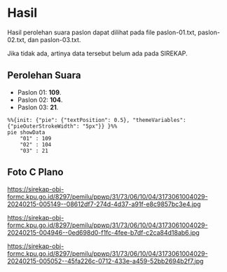 # Hasil

Hasil perolehan suara paslon dapat dilihat pada file paslon-01.txt, paslon-02.txt, dan paslon-03.txt.

Jika tidak ada, artinya data tersebut belum ada pada SIREKAP.

## Perolehan Suara

 * Paslon 01: **109**.
 * Paslon 02: **104**.
 * Paslon 03: **21**.

```mermaid
%%{init: {"pie": {"textPosition": 0.5}, "themeVariables": {"pieOuterStrokeWidth": "5px"}} }%%
pie showData
    "01" : 109
    "02" : 104
    "03" : 21
```
## Foto C Plano

https://sirekap-obj-formc.kpu.go.id/8297/pemilu/ppwp/31/73/06/10/04/3173061004029-20240215-005149--08612df7-274d-4d37-a91f-e8c9857bc3e4.jpg

https://sirekap-obj-formc.kpu.go.id/8297/pemilu/ppwp/31/73/06/10/04/3173061004029-20240215-004946--0ed698d0-f1fc-4fee-b7df-c2ca84d18ab6.jpg

https://sirekap-obj-formc.kpu.go.id/8297/pemilu/ppwp/31/73/06/10/04/3173061004029-20240215-005052--45fa226c-0712-433e-a459-52bb2694b2f7.jpg
